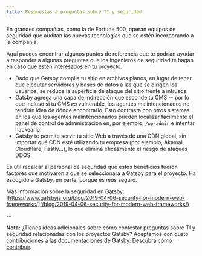 ```yaml
---
title: Respuestas a preguntas sobre TI y seguridad
---
```


En grandes compañías, como la de Fortune 500, operan equipos de seguridad que auditan las nuevas tecnologías que se estén incorporando a la compañía.

Aquí puedes encontrar algunos puntos de referencia que te podrían ayudar a responder a algunas preguntas que los ingenieros de seguridad te hagan en caso que estén interesados en tu proyecto:

- Dado que Gatsby compila tu sitio en archivos planos, en lugar de tener que ejecutar servidores y bases de datos a las que se dirigen los usuarios, se reduce la superficie de ataque del sitio frente a intrusos.
- Gatsby agrega una capa de indirección que esconde tu CMS -- por lo que incluso si tu CMS _es_ vulnerable, los agentes malintencionados no tendrán idea de dónde encontrarlo. Esto contrasta con otros sistemas en los que los agentes malintencionados pueden localizar fácilmente el panel de control de administración en, por ejemplo, `/wp-admin` e intentar hackearlo.
- Gatsby te permite servir tu sitio Web a través de una CDN global, sin importar qué CDN esté utilizando tu empresa (por ejemplo, Akamai, Cloudflare, Fastly...), lo que elimina eficazmente el riesgo de ataques DDOS.

Es útil recalcar al personal de seguridad que estos beneficios fueron factores que motivaron a que se seleccionara a Gatsby para el proyecto. Ha escogido a Gatsby, en parte, porque es _más_ seguro.

Más información sobre la seguridad en Gatsby: [https://www.gatsbyjs.org/blog/2019-04-06-security-for-modern-web-frameworks/](/blog/2019-04-06-security-for-modern-web-frameworks/)

--

**Nota:** ¿Tienes ideas adicionales sobre cómo contestar preguntas sobre TI y seguridad relacionadas con los proyectos Gatsby? Aceptamos con gusto contribuciones a las documentaciones de Gatsby. Descubra [cómo contribuir](/contributing/docs-contributions/).
